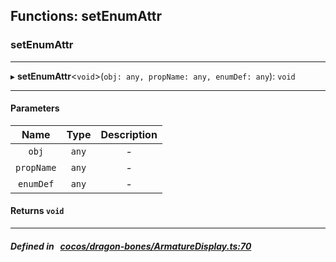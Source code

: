 ## Functions: setEnumAttr

### setEnumAttr


___
▸ **setEnumAttr**<`void`\>(`obj: any, propName: any, enumDef: any`): `void`
___


#### Parameters

| Name | Type | Description |
| :------: | :------: | :------: |
| `obj` | `any` | - |
| `propName` | `any` | - |
| `enumDef` | `any` | - |

#### Returns `void` 
___


##### Defined in &nbsp;   [cocos/dragon-bones/ArmatureDisplay.ts:70](https://github.com/cocos-creator/engine/blob/c7bf6b8a9/cocos/dragon-bones/ArmatureDisplay.ts#L70)&nbsp;
